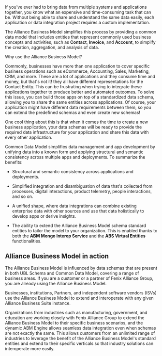 If you've ever had to bring data from multiple systems and applications together, you know what an expensive and time-consuming task that can be. Without being able to share and understand the same data easily, each application or data integration project requires a custom implementation.

The Alliance Business Model simplifies this process by providing a common data model that includes entities that represent commonly used business concepts and activities, such as **Contact**, **Invoice**, and **Account**, to simplify the creation, aggregation, and analysis of data.

Why use the Alliance Business Model?

Commonly, businesses have more than one application to cover specific business operations such as eCommerce, Accounting, Sales, Marketing, CRM, and more. These are a lot of applications and they consume time and money, but that's not it! they all have different representations for the Contact Entity. This can be frustrating when trying to integrate these applications together to produce better and automated outcomes. To solve this issue, you can build those apps on top of a standardized data schema, allowing you to share the same entities across applications. Of course, your application might have different data requirements between them, so you can extend the predefined schemas and even create new schemas!

One cool thing about this is that when it comes the time to create a new business application, your data schemas will be ready to provide the required data infrastructure for your application and share this data with every other application.

Common Data Model simplifies data management and app development by unifying data into a known form and applying structural and semantic consistency across multiple apps and deployments. To summarize the benefits:

- Structural and semantic consistency across applications and deployments.

- Simplified integration and disambiguation of data that's collected from processes, digital interactions, product telemetry, people interactions, and so on.

- A unified shape, where data integrations can combine existing enterprise data with other sources and use that data holistically to develop apps or derive insights.

- The ability to extend the Alliance Business Model schema standard entities to tailor the model to your organization. This is enabled thanks to both the **ABM Mongo Interop Service** and the **ABS Virtual Entities** functionalities.

## Alliance Business Model in action
The Alliance Business Model is influenced by data schemas that are present in both UBL Schema and Common Data Model, covering a range of business areas. If you are a customer or a partner of Fenix Alliance Group, you are already using the Alliance Business Model.

Businesses, institutions, Partners, and independent software vendors (ISVs) use the Alliance Business Model to extend and interoperate with any given Alliance Business Suite instance.

Organizations from industries such as manufacturing, government, and education are working closely with Fenix Alliance Group to extend the Alliance Business Model to their specific business scenarios, and the dynamic ABM Engine allows seamless data integration even when schemas are not exactly the same.  This allows customers from an unlimited range of industries to leverage the benefit of the Alliance Business Model's standard entities and extend to their specific verticals so that industry solutions can interoperate more easily.
